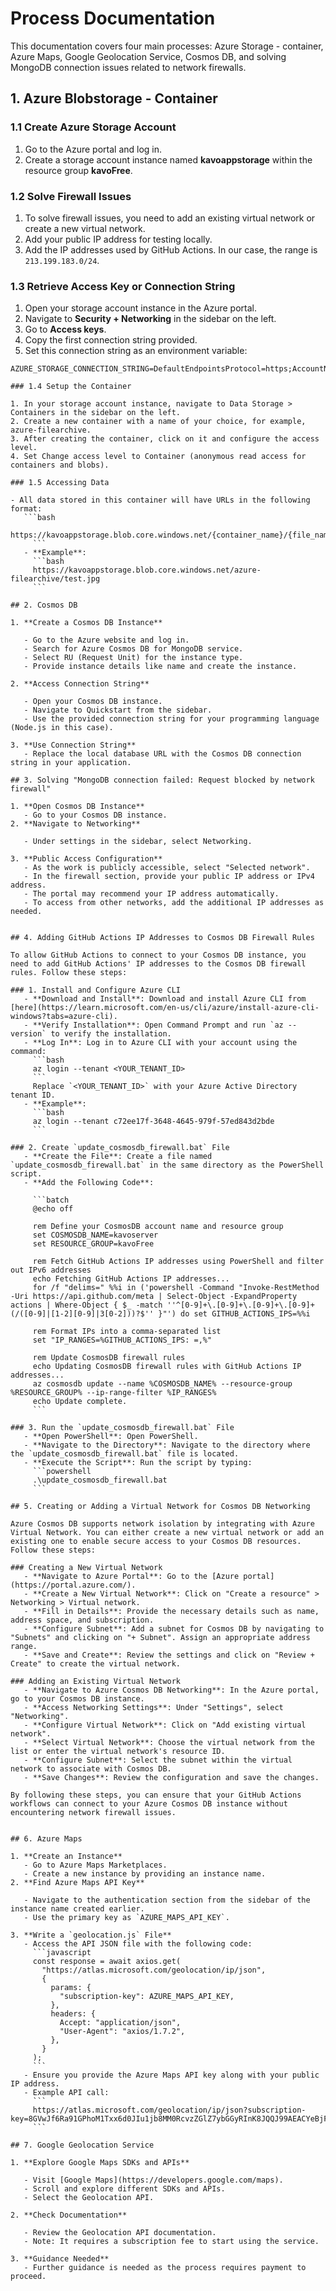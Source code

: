 # Process Documentation

This documentation covers four main processes: Azure Storage - container, Azure Maps, Google Geolocation Service, Cosmos DB, and solving MongoDB connection issues related to network firewalls.

## 1. Azure Blobstorage - Container

### 1.1 Create Azure Storage Account

1. Go to the Azure portal and log in.
2. Create a storage account instance named **kavoappstorage** within the resource group **kavoFree**.

### 1.2 Solve Firewall Issues

1. To solve firewall issues, you need to add an existing virtual network or create a new virtual network.
2. Add your public IP address for testing locally.
3. Add the IP addresses used by GitHub Actions. In our case, the range is `213.199.183.0/24`.

### 1.3 Retrieve Access Key or Connection String

1. Open your storage account instance in the Azure portal.
2. Navigate to **Security + Networking** in the sidebar on the left.
3. Go to **Access keys**.
4. Copy the first connection string provided. 
5. Set this connection string as an environment variable:
```env
AZURE_STORAGE_CONNECTION_STRING=DefaultEndpointsProtocol=https;AccountName=kavoappstorage;AccountKey=f43ZieotGt9rxEpRHLc+F2HlDp4zCKerFSj5KUSjoGPdOFj7Xw8J36P2sKxXAUW8kblRCEddltGy+AStwjRSXQ==;EndpointSuffix=core.windows.net

### 1.4 Setup the Container

1. In your storage account instance, navigate to Data Storage > Containers in the sidebar on the left.
2. Create a new container with a name of your choice, for example, azure-filearchive.
3. After creating the container, click on it and configure the access level.
4. Set Change access level to Container (anonymous read access for containers and blobs).

### 1.5 Accessing Data

- All data stored in this container will have URLs in the following format:
   ```bash
     https://kavoappstorage.blob.core.windows.net/{container_name}/{file_name}
     ```
   - **Example**:
     ```bash
     https://kavoappstorage.blob.core.windows.net/azure-filearchive/test.jpg
     ```

## 2. Cosmos DB

1. **Create a Cosmos DB Instance**

   - Go to the Azure website and log in.
   - Search for Azure Cosmos DB for MongoDB service.
   - Select RU (Request Unit) for the instance type.
   - Provide instance details like name and create the instance.

2. **Access Connection String**

   - Open your Cosmos DB instance.
   - Navigate to Quickstart from the sidebar.
   - Use the provided connection string for your programming language (Node.js in this case).

3. **Use Connection String**
   - Replace the local database URL with the Cosmos DB connection string in your application.

## 3. Solving "MongoDB connection failed: Request blocked by network firewall"

1. **Open Cosmos DB Instance**
   - Go to your Cosmos DB instance.
2. **Navigate to Networking**

   - Under settings in the sidebar, select Networking.

3. **Public Access Configuration**
   - As the work is publicly accessible, select "Selected network".
   - In the firewall section, provide your public IP address or IPv4 address.
   - The portal may recommend your IP address automatically.
   - To access from other networks, add the additional IP addresses as needed.


## 4. Adding GitHub Actions IP Addresses to Cosmos DB Firewall Rules

To allow GitHub Actions to connect to your Cosmos DB instance, you need to add GitHub Actions' IP addresses to the Cosmos DB firewall rules. Follow these steps:

### 1. Install and Configure Azure CLI
   - **Download and Install**: Download and install Azure CLI from [here](https://learn.microsoft.com/en-us/cli/azure/install-azure-cli-windows?tabs=azure-cli).
   - **Verify Installation**: Open Command Prompt and run `az --version` to verify the installation.
   - **Log In**: Log in to Azure CLI with your account using the command:
     ```bash
     az login --tenant <YOUR_TENANT_ID>
     ```
     Replace `<YOUR_TENANT_ID>` with your Azure Active Directory tenant ID.
   - **Example**:
     ```bash
     az login --tenant c72ee17f-3648-4645-979f-57ed843d2bde
     ```

### 2. Create `update_cosmosdb_firewall.bat` File
   - **Create the File**: Create a file named `update_cosmosdb_firewall.bat` in the same directory as the PowerShell script.
   - **Add the Following Code**:

     ```batch
     @echo off

     rem Define your CosmosDB account name and resource group
     set COSMOSDB_NAME=kavoserver
     set RESOURCE_GROUP=kavoFree

     rem Fetch GitHub Actions IP addresses using PowerShell and filter out IPv6 addresses
     echo Fetching GitHub Actions IP addresses...
     for /f "delims=" %%i in ('powershell -Command "Invoke-RestMethod -Uri https://api.github.com/meta | Select-Object -ExpandProperty actions | Where-Object { $_ -match ''^[0-9]+\.[0-9]+\.[0-9]+\.[0-9]+(/([0-9]|[1-2][0-9]|3[0-2]))?$'' }"') do set GITHUB_ACTIONS_IPS=%%i

     rem Format IPs into a comma-separated list
     set "IP_RANGES=%GITHUB_ACTIONS_IPS: =,%"

     rem Update CosmosDB firewall rules
     echo Updating CosmosDB firewall rules with GitHub Actions IP addresses...
     az cosmosdb update --name %COSMOSDB_NAME% --resource-group %RESOURCE_GROUP% --ip-range-filter %IP_RANGES%
     echo Update complete.
     ```

### 3. Run the `update_cosmosdb_firewall.bat` File
   - **Open PowerShell**: Open PowerShell.
   - **Navigate to the Directory**: Navigate to the directory where the `update_cosmosdb_firewall.bat` file is located.
   - **Execute the Script**: Run the script by typing:
     ```powershell
     .\update_cosmosdb_firewall.bat
     ```

## 5. Creating or Adding a Virtual Network for Cosmos DB Networking

Azure Cosmos DB supports network isolation by integrating with Azure Virtual Network. You can either create a new virtual network or add an existing one to enable secure access to your Cosmos DB resources. Follow these steps:

### Creating a New Virtual Network
   - **Navigate to Azure Portal**: Go to the [Azure portal](https://portal.azure.com/).
   - **Create a New Virtual Network**: Click on "Create a resource" > Networking > Virtual network.
   - **Fill in Details**: Provide the necessary details such as name, address space, and subscription.
   - **Configure Subnet**: Add a subnet for Cosmos DB by navigating to "Subnets" and clicking on "+ Subnet". Assign an appropriate address range.
   - **Save and Create**: Review the settings and click on "Review + Create" to create the virtual network.

### Adding an Existing Virtual Network
   - **Navigate to Azure Cosmos DB Networking**: In the Azure portal, go to your Cosmos DB instance.
   - **Access Networking Settings**: Under "Settings", select "Networking".
   - **Configure Virtual Network**: Click on "Add existing virtual network".
   - **Select Virtual Network**: Choose the virtual network from the list or enter the virtual network's resource ID.
   - **Configure Subnet**: Select the subnet within the virtual network to associate with Cosmos DB.
   - **Save Changes**: Review the configuration and save the changes.

By following these steps, you can ensure that your GitHub Actions workflows can connect to your Azure Cosmos DB instance without encountering network firewall issues.


## 6. Azure Maps

1. **Create an Instance**
   - Go to Azure Maps Marketplaces.
   - Create a new instance by providing an instance name.
2. **Find Azure Maps API Key**

   - Navigate to the authentication section from the sidebar of the instance name created earlier.
   - Use the primary key as `AZURE_MAPS_API_KEY`.

3. **Write a `geolocation.js` File**
   - Access the API JSON file with the following code:
     ```javascript
     const response = await axios.get(
       "https://atlas.microsoft.com/geolocation/ip/json",
       {
         params: {
           "subscription-key": AZURE_MAPS_API_KEY,
         },
         headers: {
           Accept: "application/json",
           "User-Agent": "axios/1.7.2",
         },
       }
     );
     ```
   - Ensure you provide the Azure Maps API key along with your public IP address.
   - Example API call:
     ```
     https://atlas.microsoft.com/geolocation/ip/json?subscription-key=8GVwJf6Ra91GPhoM1Txx6d0JIu1jb8MM0RcvzZGlZ7ybGGyRInK8JQQJ99AEACYeBjF59nzlAAAgAZMPCGoI&ip=103.176.156.10
     ```

## 7. Google Geolocation Service

1. **Explore Google Maps SDKs and APIs**

   - Visit [Google Maps](https://developers.google.com/maps).
   - Scroll and explore different SDKs and APIs.
   - Select the Geolocation API.

2. **Check Documentation**

   - Review the Geolocation API documentation.
   - Note: It requires a subscription fee to start using the service.

3. **Guidance Needed**
   - Further guidance is needed as the process requires payment to proceed.

